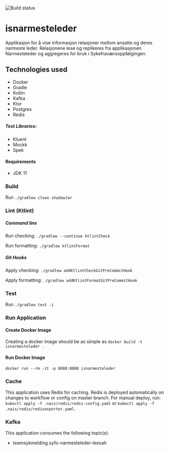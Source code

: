 ![Build status](https://github.com/navikt/isnarmesteleder/workflows/main/badge.svg?branch=master)

# isnarmesteleder
Applikasjon for å vise informasjon relasjoner mellom ansatte og deres narmeste leder. Relasjonene lese og replikeres fra applikasjonen Narmesteleder og aggregeres for bruk i Sykefraværsoppfølgingen.

## Technologies used

* Docker
* Gradle
* Kotlin
* Kafka
* Ktor
* Postgres
* Redis

##### Test Libraries:

* Kluent
* Mockk
* Spek

#### Requirements

* JDK 11

### Build

Run `./gradlew clean shadowJar`

### Lint (Ktlint)

##### Command line

Run checking: `./gradlew --continue ktlintCheck`

Run formatting: `./gradlew ktlintFormat`

##### Git Hooks

Apply checking: `./gradlew addKtlintCheckGitPreCommitHook`

Apply formatting: `./gradlew addKtlintFormatGitPreCommitHook`

### Test

Run `./gradlew test -i`

### Run Application

#### Create Docker Image

Creating a docker image should be as simple as `docker build -t isnarmesteleder .`

#### Run Docker Image

`docker run --rm -it -p 8080:8080 isnarmesteleder`

### Cache

This application uses Redis for caching. Redis is deployed automatically on changes to workflow or config on master
branch. For manual deploy, run: `kubectl apply -f .nais/redis/redis-config.yaml`
or `kubectl apply -f .nais/redis/redisexporter.yaml`.

### Kafka

This application consumes the following topic(s):

* teamsykmelding.syfo-narmesteleder-leesah
